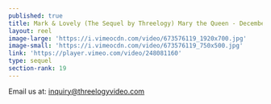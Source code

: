 ```yaml
---
published: true
title: Mark & Lovely (The Sequel by Threelogy) Mary the Queen - December 2017
layout: reel
image-large: 'https://i.vimeocdn.com/video/673576119_1920x700.jpg'
image-small: 'https://i.vimeocdn.com/video/673576119_750x500.jpg'
link: 'https://player.vimeo.com/video/248081160'
type: sequel
section-rank: 19
---
```

Email us at: inquiry@threelogyvideo.com